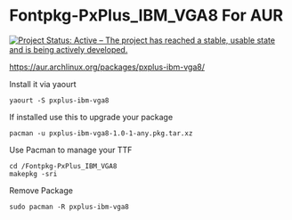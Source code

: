 # Fontpkg-PxPlus_IBM_VGA8 For AUR
[![Project Status: Active – The project has reached a stable, usable state and is being actively developed.](https://www.repostatus.org/badges/latest/active.svg)](https://www.repostatus.org/#active)

https://aur.archlinux.org/packages/pxplus-ibm-vga8/

Install it via yaourt 
```shell
yaourt -S pxplus-ibm-vga8
```

If installed use this to upgrade your package
```shell
pacman -u pxplus-ibm-vga8-1.0-1-any.pkg.tar.xz
```

Use Pacman to manage your TTF
```shell
cd /Fontpkg-PxPlus_IBM_VGA8
makepkg -sri
```

Remove Package
```shell
sudo pacman -R pxplus-ibm-vga8
```
